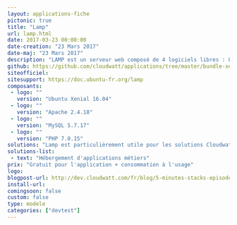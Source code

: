 ```yaml
---
layout: applications-fiche
pictonic: true
title: "Lamp"
url: lamp.html
date: 2017-03-23 00:00:00
date-creation: "23 Mars 2017"
date-maj: "23 Mars 2017"
description: "LAMP est un serveur web composé de 4 logiciels libres : Linux pour le système d'exploitation accueillant le système, Apache pour le serveur HTTP qui est en communication avec le client, MySQL pour le serveur de bases de données, PHP pour l'exécution de pages web dynamiques."
github: https://github.com/cloudwatt/applications/tree/master/bundle-xenial-lamp
siteofficiel: 
sitesupport: https://doc.ubuntu-fr.org/lamp
composants:
 - logo: ""
   version: "Ubuntu Xenial 16.04"
 - logo: ""
   version: "Apache 2.4.18"
 - logo: ""
   version: "MySQL 5.7.17"
 - logo: ""
   version: "PHP 7.0.15"
solutions: "Lamp est particulièrement utile pour les solutions Cloudwatt suivantes :"
solutions-list: 
 - text: "Hébergement d'applications métiers"
prix: "Gratuit pour l'application + consommation à l'usage"
logo: 
blogpost-url: http://dev.cloudwatt.com/fr/blog/5-minutes-stacks-episode-cinquante-six-lamp.html
install-url:
comingsoon: false
custom: false
type: modele
categories: ["devtest"]
---
```

